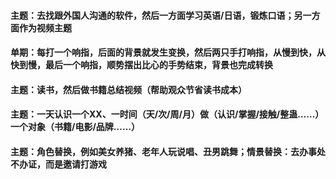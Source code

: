 #### 主题：去找跟外国人沟通的软件，然后一方面学习英语/日语，锻炼口语；另一方面作为视频主题
#### 单期：每打一个响指，后面的背景就发生变换，然后两只手打响指，从慢到快，从快到慢，最后一个响指，顺势摆出比心的手势结束，背景也完成转换
#### 主题：读书，然后做书籍总结视频（帮助观众节省读书成本）
#### 主题：一天认识一个XX、一时间（天/次/周/月）做（认识/掌握/接触/整蛊……）一个对象（书籍/电影/品牌……）
#### 主题：角色替换，例如美女养猪、老年人玩说唱、丑男跳舞；情景替换：去办事处不办证，而是邀请打游戏
